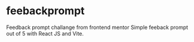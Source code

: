 # feebackprompt
Feedback prompt challange from frontend mentor
Simple feeback prompt out of 5 with React JS and Vite.
